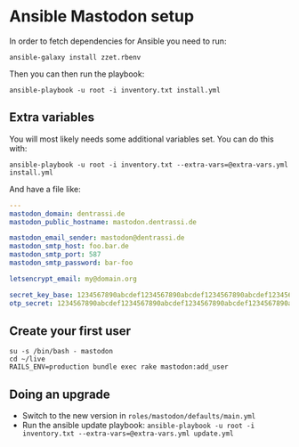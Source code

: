 # Ansible Mastodon setup

In order to fetch dependencies for Ansible you need to run:

    ansible-galaxy install zzet.rbenv

Then you can then run the playbook:

    ansible-playbook -u root -i inventory.txt install.yml

## Extra variables

You will most likely needs some additional variables set. You can do this with:

    ansible-playbook -u root -i inventory.txt --extra-vars=@extra-vars.yml install.yml

And have a file like:

~~~yml
---
mastodon_domain: dentrassi.de
mastodon_public_hostname: mastodon.dentrassi.de

mastodon_email_sender: mastodon@dentrassi.de
mastodon_smtp_host: foo.bar.de
mastodon_smtp_port: 587
mastodon_smtp_password: bar-foo 

letsencrypt_email: my@domain.org

secret_key_base: 1234567890abcdef1234567890abcdef1234567890abcdef1234567890abcdef1234567890abcdef1234567890abcdef1234567890abcdef1234567890abcdef
otp_secret: 1234567890abcdef1234567890abcdef1234567890abcdef1234567890abcdef1234567890abcdef1234567890abcdef1234567890abcdef1234567890abcdef
~~~

## Create your first user

    su -s /bin/bash - mastodon
    cd ~/live
    RAILS_ENV=production bundle exec rake mastodon:add_user

## Doing an upgrade

  * Switch to the new version in `roles/mastodon/defaults/main.yml`
  * Run the ansible update playbook: `ansible-playbook -u root -i inventory.txt --extra-vars=@extra-vars.yml update.yml`
